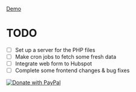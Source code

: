 [Demo](https://funky-profound-tarpon.ngrok-free.app/vesple/optimalstocks/)

# TODO

- [ ] Set up a server for the PHP files
- [ ] Make cron jobs to fetch some fresh data
- [ ] Integrate web form to Hubspot
- [ ] Complete some frontend changes & bug fixes

[![Donate with PayPal](https://raw.githubusercontent.com/stefan-niedermann/paypal-donate-button/master/paypal-donate-button.png)](https://www.paypal.com/donate/?hosted_button_id=XA5LN4XR39PMQ)
